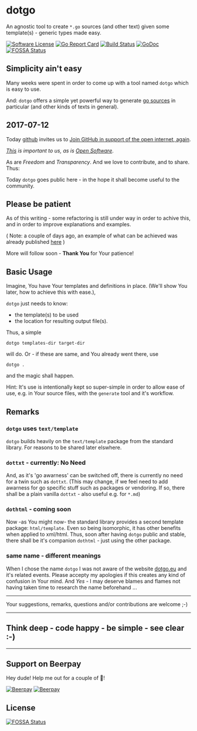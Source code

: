 # dotgo
An agnostic tool to create `*.go` sources (and other text) given some template(s) - generic types made easy.

[![Software License](https://img.shields.io/badge/license-MIT-brightgreen.svg?style=flat-square)](LICENSE.md)
[![Go Report Card](https://goreportcard.com/badge/github.com/GoLangsam/dotgo)](https://goreportcard.com/report/github.com/GoLangsam/dotgo)
[![Build Status](https://travis-ci.org/GoLangsam/dotgo.svg?branch=master)](https://travis-ci.org/GoLangsam/dotgo)
[![GoDoc](https://godoc.org/github.com/GoLangsam/dotgo?status.svg)](https://godoc.org/github.com/GoLangsam/dotgo)
[![FOSSA Status](https://app.fossa.io/api/projects/git%2Bgithub.com%2FGoLangsam%2Fdotgo.svg?type=shield)](https://app.fossa.io/projects/git%2Bgithub.com%2FGoLangsam%2Fdotgo?ref=badge_shield)

## Simplicity ain't easy

Many weeks were spent in order to come up with a tool named `dotgo` which is easy to use.

And: `dotgo` offers a simple yet powerful way to generate [go sources](https://golang.org) in particular (and other kinds of texts in general).

## 2017-07-12
Today [github](https://github.com/) invites us to [Join GitHub in support of the open internet, again](https://github.com/blog/2396-join-github-in-support-of-the-open-internet-again).

*[This](https://www.battleforthenet.com/) is important to us, as is [Open Software](http://www.OpenSoftware.org/)*.

As are *Freedom* and *Transparency*. And we love to contribute, and to share. Thus:

Today `dotgo` goes public here - in the hope it shall become useful to the community.

## Please be patient
As of this writing - some refactoring is still under way in order to achive this, and in order to improve explanations and examples.

( Note: a couple of days ago, an example of what can be achieved was already published [here](https://github.com/GoLangsam/AnyType) )

More will follow soon - **Thank You** for Your patience!

## Basic Usage
Imagine, You have Your templates and definitions in place. (We'll show You later, how to achieve this with ease.), 

`dotgo` just needs to know:
- the template(s) to be used
- the location for resulting output file(s).

Thus, a simple 

	dotgo templates-dir target-dir

will do. Or - if these are same, and You already went there, use

	dotgo .

and the magic shall happen.

Hint: It's use is intentionally kept so super-simple in order to allow ease of use, e.g. in Your source files, with the `generate` tool and it's workflow.

## Remarks

### `dotgo` uses `text/template`
`dotgo` builds heavily on the `text/template` package from the standard library. For reasons to be shared later elswhere.

### `dottxt` - currently: No Need
And, as it's 'go awarness' can be switched off, there is currently no need for a twin such as `dottxt`.
(This may change, if we feel need to add awarness for go specific stuff such as packages or vendoring.
If so, there shall be a plain vanilla `dottxt` - also useful e.g. for `*.md`)

### `dothtml` - coming soon
Now -as You might now- the standard library provides a second template package: `html/template`. Even so being isomorphic, it has other benefits when applied to xml/html.
Thus, soon after having `dotgo` public and stable, there shall be it's companion `dothtml` - just using the other package.

### same name - different meanings
When I chose the name `dotgo` I was not aware of the website [dotgo.eu](https://www.dotgo.eu/) and it's related events.
Please accepty my apologies if this creates any kind of confusion in Your mind.
And *Yes* - I may deserve blames and flames not having taken time to research the name beforehand ...

---
Your suggestions, remarks, questions and/or contributions are welcome ;-)

---
## Think deep - code happy - be simple - see clear :-)

---
## Support on Beerpay
Hey dude! Help me out for a couple of :beers:!

[![Beerpay](https://beerpay.io/GoLangsam/dotgo/badge.svg?style=beer-square)](https://beerpay.io/GoLangsam/dotgo)  [![Beerpay](https://beerpay.io/GoLangsam/dotgo/make-wish.svg?style=flat-square)](https://beerpay.io/GoLangsam/dotgo?focus=wish)

## License
[![FOSSA Status](https://app.fossa.io/api/projects/git%2Bgithub.com%2FGoLangsam%2Fdotgo.svg?type=large)](https://app.fossa.io/projects/git%2Bgithub.com%2FGoLangsam%2Fdotgo?ref=badge_large)
